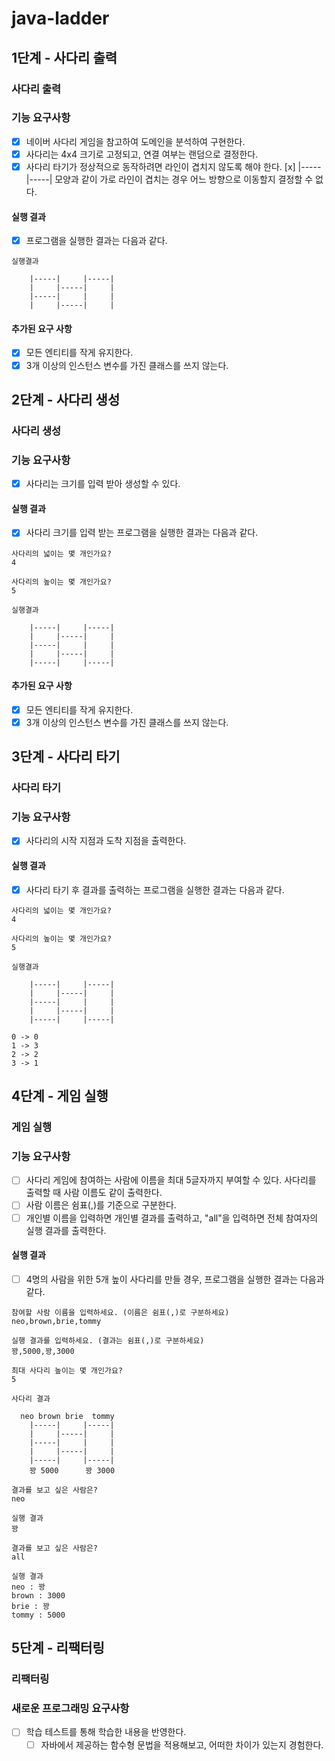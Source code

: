 # java-ladder
## 1단계 - 사다리 출력
### 사다리 출력
### 기능 요구사항
- [x] 네이버 사다리 게임을 참고하여 도메인을 분석하여 구현한다.
- [x] 사다리는 4x4 크기로 고정되고, 연결 여부는 랜덤으로 결정한다.
- [x] 사다리 타기가 정상적으로 동작하려면 라인이 겹치지 않도록 해야 한다.
    [x] |-----|-----| 모양과 같이 가로 라인이 겹치는 경우 어느 방향으로 이동할지 결정할 수 없다.

#### 실행 결과
- [x] 프로그램을 실행한 결과는 다음과 같다.
```
실행결과

    |-----|     |-----|
    |     |-----|     |
    |-----|     |     |
    |     |-----|     |
```

#### 추가된 요구 사항
- [x] 모든 엔티티를 작게 유지한다.
- [X] 3개 이상의 인스턴스 변수를 가진 클래스를 쓰지 않는다.

## 2단계 - 사다리 생성
### 사다리 생성
### 기능 요구사항
- [x] 사다리는 크기를 입력 받아 생성할 수 있다.
#### 실행 결과
- [x] 사다리 크기를 입력 받는 프로그램을 실행한 결과는 다음과 같다.
``` 
사다리의 넓이는 몇 개인가요?
4

사다리의 높이는 몇 개인가요?
5

실행결과

    |-----|     |-----|
    |     |-----|     |
    |-----|     |     |
    |     |-----|     |
    |-----|     |-----|

```
#### 추가된 요구 사항
- [x] 모든 엔티티를 작게 유지한다.
- [x] 3개 이상의 인스턴스 변수를 가진 클래스를 쓰지 않는다.

## 3단계 - 사다리 타기
### 사다리 타기
### 기능 요구사항
- [x] 사다리의 시작 지점과 도착 지점을 출력한다.
#### 실행 결과
- [x] 사다리 타기 후 결과를 출력하는 프로그램을 실행한 결과는 다음과 같다.

```
사다리의 넓이는 몇 개인가요?
4

사다리의 높이는 몇 개인가요?
5

실행결과

    |-----|     |-----|
    |     |-----|     |
    |-----|     |     |
    |     |-----|     |
    |-----|     |-----|
    
0 -> 0
1 -> 3
2 -> 2
3 -> 1
```
## 4단계 - 게임 실행
### 게임 실행
### 기능 요구사항
- [ ] 사다리 게임에 참여하는 사람에 이름을 최대 5글자까지 부여할 수 있다. 사다리를 출력할 때 사람 이름도 같이 출력한다.
- [ ] 사람 이름은 쉼표(,)를 기준으로 구분한다.
- [ ] 개인별 이름을 입력하면 개인별 결과를 출력하고, "all"을 입력하면 전체 참여자의 실행 결과를 출력한다.
#### 실행 결과
- [ ] 4명의 사람을 위한 5개 높이 사다리를 만들 경우, 프로그램을 실행한 결과는 다음과 같다.
```
참여할 사람 이름을 입력하세요. (이름은 쉼표(,)로 구분하세요)
neo,brown,brie,tommy

실행 결과를 입력하세요. (결과는 쉼표(,)로 구분하세요)
꽝,5000,꽝,3000

최대 사다리 높이는 몇 개인가요?
5

사다리 결과

  neo brown brie  tommy
    |-----|     |-----|
    |     |-----|     |
    |-----|     |     |
    |     |-----|     |
    |-----|     |-----|
    꽝 5000      꽝 3000

결과를 보고 싶은 사람은?
neo

실행 결과
꽝

결과를 보고 싶은 사람은?
all

실행 결과
neo : 꽝
brown : 3000
brie : 꽝
tommy : 5000
```
## 5단계 - 리팩터링
### 리팩터링
### 새로운 프로그래밍 요구사항
- [ ] 학습 테스트를 통해 학습한 내용을 반영한다.
  - [ ] 자바에서 제공하는 함수형 문법을 적용해보고, 어떠한 차이가 있는지 경험한다.
